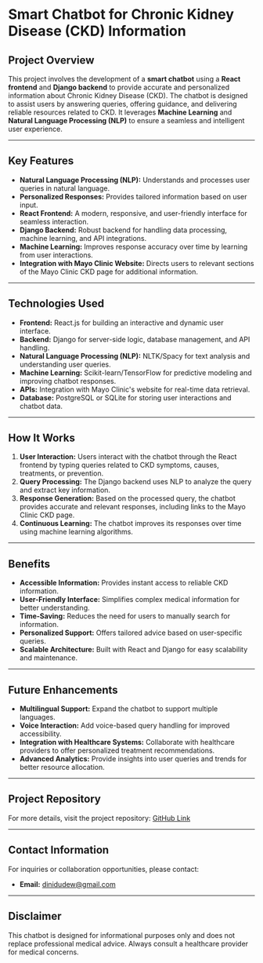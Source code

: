 # Smart Chatbot for Chronic Kidney Disease (CKD) Information

## Project Overview
This project involves the development of a **smart chatbot** using a **React frontend** and **Django backend** to provide accurate and personalized information about Chronic Kidney Disease (CKD). The chatbot is designed to assist users by answering queries, offering guidance, and delivering reliable resources related to CKD. It leverages **Machine Learning** and **Natural Language Processing (NLP)** to ensure a seamless and intelligent user experience.

---

## Key Features
- **Natural Language Processing (NLP):** Understands and processes user queries in natural language.
- **Personalized Responses:** Provides tailored information based on user input.
- **React Frontend:** A modern, responsive, and user-friendly interface for seamless interaction.
- **Django Backend:** Robust backend for handling data processing, machine learning, and API integrations.
- **Machine Learning:** Improves response accuracy over time by learning from user interactions.
- **Integration with Mayo Clinic Website:** Directs users to relevant sections of the Mayo Clinic CKD page for additional information.

---

## Technologies Used
- **Frontend:** React.js for building an interactive and dynamic user interface.
- **Backend:** Django for server-side logic, database management, and API handling.
- **Natural Language Processing (NLP):** NLTK/Spacy for text analysis and understanding user queries.
- **Machine Learning:** Scikit-learn/TensorFlow for predictive modeling and improving chatbot responses.
- **APIs:** Integration with Mayo Clinic's website for real-time data retrieval.
- **Database:** PostgreSQL or SQLite for storing user interactions and chatbot data.

---

## How It Works
1. **User Interaction:** Users interact with the chatbot through the React frontend by typing queries related to CKD symptoms, causes, treatments, or prevention.
2. **Query Processing:** The Django backend uses NLP to analyze the query and extract key information.
3. **Response Generation:** Based on the processed query, the chatbot provides accurate and relevant responses, including links to the Mayo Clinic CKD page.
4. **Continuous Learning:** The chatbot improves its responses over time using machine learning algorithms.

---

## Benefits
- **Accessible Information:** Provides instant access to reliable CKD information.
- **User-Friendly Interface:** Simplifies complex medical information for better understanding.
- **Time-Saving:** Reduces the need for users to manually search for information.
- **Personalized Support:** Offers tailored advice based on user-specific queries.
- **Scalable Architecture:** Built with React and Django for easy scalability and maintenance.

---

## Future Enhancements
- **Multilingual Support:** Expand the chatbot to support multiple languages.
- **Voice Interaction:** Add voice-based query handling for improved accessibility.
- **Integration with Healthcare Systems:** Collaborate with healthcare providers to offer personalized treatment recommendations.
- **Advanced Analytics:** Provide insights into user queries and trends for better resource allocation.

---

## Project Repository
For more details, visit the project repository: [GitHub Link](#)

---

## Contact Information
For inquiries or collaboration opportunities, please contact:
- **Email:** dinidudew@gmail.com


---

## Disclaimer
This chatbot is designed for informational purposes only and does not replace professional medical advice. Always consult a healthcare provider for medical concerns.
